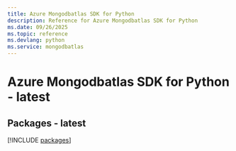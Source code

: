 ```yaml
---
title: Azure Mongodbatlas SDK for Python
description: Reference for Azure Mongodbatlas SDK for Python
ms.date: 09/26/2025
ms.topic: reference
ms.devlang: python
ms.service: mongodbatlas
---
```

# Azure Mongodbatlas SDK for Python - latest
## Packages - latest
[!INCLUDE [packages](mongodbatlas-index.md)]